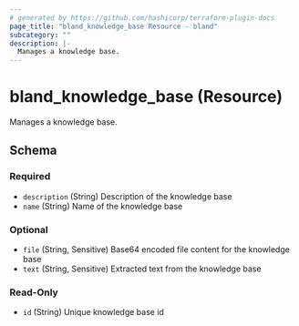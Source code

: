 ```yaml
---
# generated by https://github.com/hashicorp/terraform-plugin-docs
page_title: "bland_knowledge_base Resource - bland"
subcategory: ""
description: |-
  Manages a knowledge base.
---
```


# bland_knowledge_base (Resource)

Manages a knowledge base.



<!-- schema generated by tfplugindocs -->
## Schema

### Required

- `description` (String) Description of the knowledge base
- `name` (String) Name of the knowledge base

### Optional

- `file` (String, Sensitive) Base64 encoded file content for the knowledge base
- `text` (String, Sensitive) Extracted text from the knowledge base

### Read-Only

- `id` (String) Unique knowledge base id
